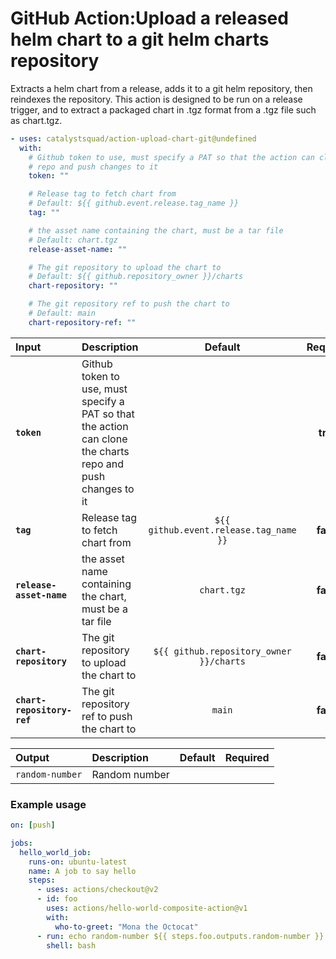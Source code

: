 <!-- start title -->

# GitHub Action:Upload a released helm chart to a git helm charts repository

<!-- end title -->
<!-- start description -->

Extracts a helm chart from a release, adds it to a git helm repository, then reindexes the repository. This action is designed to be run on a release trigger, and to extract a packaged chart in .tgz format from a .tgz file such as chart.tgz.

<!-- end description -->
<!-- start contents -->
<!-- end contents -->
<!-- start usage -->

```yaml
- uses: catalystsquad/action-upload-chart-git@undefined
  with:
    # Github token to use, must specify a PAT so that the action can clone the charts
    # repo and push changes to it
    token: ""

    # Release tag to fetch chart from
    # Default: ${{ github.event.release.tag_name }}
    tag: ""

    # the asset name containing the chart, must be a tar file
    # Default: chart.tgz
    release-asset-name: ""

    # The git repository to upload the chart to
    # Default: ${{ github.repository_owner }}/charts
    chart-repository: ""

    # The git repository ref to push the chart to
    # Default: main
    chart-repository-ref: ""
```

<!-- end usage -->
<!-- start inputs -->

| **Input**                  | **Description**                                                                                             |               **Default**               | **Required** |
| :------------------------- | :---------------------------------------------------------------------------------------------------------- | :-------------------------------------: | :----------: |
| **`token`**                | Github token to use, must specify a PAT so that the action can clone the charts repo and push changes to it |                                         |   **true**   |
| **`tag`**                  | Release tag to fetch chart from                                                                             | `${{ github.event.release.tag_name }}`  |  **false**   |
| **`release-asset-name`**   | the asset name containing the chart, must be a tar file                                                     |               `chart.tgz`               |  **false**   |
| **`chart-repository`**     | The git repository to upload the chart to                                                                   | `${{ github.repository_owner }}/charts` |  **false**   |
| **`chart-repository-ref`** | The git repository ref to push the chart to                                                                 |                 `main`                  |  **false**   |

<!-- end inputs -->
<!-- start outputs -->

| **Output**      | **Description** | **Default** | **Required** |
| :-------------- | :-------------- | ----------- | ------------ |
| `random-number` | Random number   |             |              |

<!-- end outputs -->
<!-- start examples -->

### Example usage

```yaml
on: [push]

jobs:
  hello_world_job:
    runs-on: ubuntu-latest
    name: A job to say hello
    steps:
      - uses: actions/checkout@v2
      - id: foo
        uses: actions/hello-world-composite-action@v1
        with:
          who-to-greet: "Mona the Octocat"
      - run: echo random-number ${{ steps.foo.outputs.random-number }}
        shell: bash
```

<!-- end examples -->
<!-- start [.github/ghdocs/examples/] -->
<!-- end [.github/ghdocs/examples/] -->
